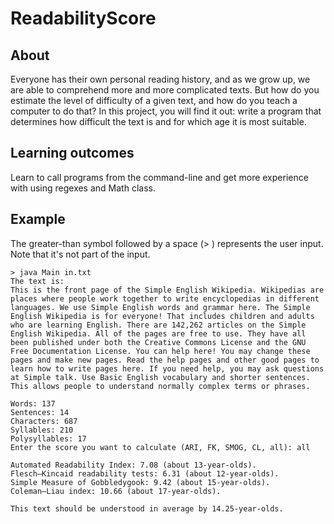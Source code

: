 # ReadabilityScore

## About
Everyone has their own personal reading history, and as we grow up, we are able to comprehend more and more complicated texts. But how do you estimate the level of difficulty of a given text, and how do you teach a computer to do that? In this project, you will find it out: write a program that determines how difficult the text is and for which age it is most suitable.

## Learning outcomes
Learn to call programs from the command-line and get more experience with using regexes and Math class.

## Example
The greater-than symbol followed by a space (> ) represents the user input. Note that it's not part of the input.

```
> java Main in.txt
The text is:
This is the front page of the Simple English Wikipedia. Wikipedias are places where people work together to write encyclopedias in different languages. We use Simple English words and grammar here. The Simple English Wikipedia is for everyone! That includes children and adults who are learning English. There are 142,262 articles on the Simple English Wikipedia. All of the pages are free to use. They have all been published under both the Creative Commons License and the GNU Free Documentation License. You can help here! You may change these pages and make new pages. Read the help pages and other good pages to learn how to write pages here. If you need help, you may ask questions at Simple talk. Use Basic English vocabulary and shorter sentences. This allows people to understand normally complex terms or phrases.

Words: 137
Sentences: 14
Characters: 687
Syllables: 210
Polysyllables: 17
Enter the score you want to calculate (ARI, FK, SMOG, CL, all): all

Automated Readability Index: 7.08 (about 13-year-olds).
Flesch–Kincaid readability tests: 6.31 (about 12-year-olds).
Simple Measure of Gobbledygook: 9.42 (about 15-year-olds).
Coleman–Liau index: 10.66 (about 17-year-olds).

This text should be understood in average by 14.25-year-olds.
```
